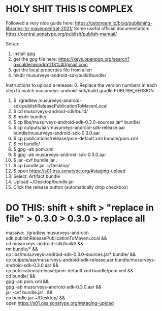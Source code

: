 # HOLY SHIT THIS IS COMPLEX

Followed a very nice guide here: https://getstream.io/blog/publishing-libraries-to-mavencentral-2021/
Some useful official documentation: https://central.sonatype.org/publish/publish-manual/

Setup:
1. install gpg
2. get the gpg file here: https://keys.openpgp.org/search?q=calderwoodra1113%40gmail.com
3. get the local.properties file from allen
4. mkdir musurveys-android-sdk/build/bundle/

Instructions to upload a release:
0.  Replace the version numbers in each step to match musurveys-android-sdk/build.gradle PUBLISH_VERSION
1.  $ ./gradlew musurveys-android-sdk:publishReleasePublicationToMavenLocal
2.  $ cd musurveys-android-sdk/build/
3.  $ mkdir bundle/
4.  $ cp libs/musurveys-android-sdk-0.3.0-sources.jar* bundle/
5.  $ cp outputs/aar/musurveys-android-sdk-release.aar bundle/musurveys-android-sdk-0.3.0.aar 
6.  $ cp publications/release/pom-default.xml bundle/pom.xml
7.  $ cd bundle/
8.  $ gpg -ab pom.xml
10. $ gpg -ab musurveys-android-sdk-0.3.0.aar
11. $ jar -cvf bundle.jar .
12. $ cp bundle.jar ~/Desktop/
13. $ open https://s01.oss.sonatype.org/#staging-upload
14. Select: Artifact bundle
15. Upload ~/Desktop/bundle.jar
16. Click the release button (automatically drop checkbox)

# DO THIS: shift + shift > "replace in file" > 0.3.0 > 0.3.0 > replace all

massive:
./gradlew musurveys-android-sdk:publishReleasePublicationToMavenLocal && \
    cd musurveys-android-sdk/build/ && \
    rm bundle/* && \
    cp libs/musurveys-android-sdk-0.3.0-sources.jar* bundle/ && \
    cp outputs/aar/musurveys-android-sdk-release.aar bundle/musurveys-android-sdk-0.3.0.aar && \
    cp publications/release/pom-default.xml bundle/pom.xml && \
    cd bundle/ && \
    gpg -ab pom.xml && \
    gpg -ab musurveys-android-sdk-0.3.0.aar && \
    jar -cvf bundle.jar . && \
    cp bundle.jar ~/Desktop/ && \
    open https://s01.oss.sonatype.org/#staging-upload